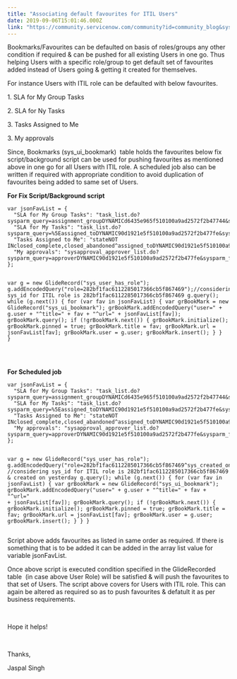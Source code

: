 ```yaml
---
title: "Associating default favourites for ITIL Users"
date: 2019-09-06T15:01:46.000Z
link: "https://community.servicenow.com/community?id=community_blog&sys_id=52890f1cdb73f3c8f7fca851ca9619f3"
---
```

<p>Bookmarks/Favourites can be defaulted on basis of roles/groups any other condition if required &amp; can be pushed for all existing Users in one go. Thus helping Users with a specific role/group to get default set of favourites added instead of Users going &amp; getting it created for themselves.</p>
<p class="ng-scope">For instance Users with ITIL role can be defaulted with below favourites. </p>
<p class="ng-scope">1. SLA for My Group Tasks</p>
<p class="ng-scope">2. SLA for Ny Tasks</p>
<p class="ng-scope">3. Tasks Assigned to Me</p>
<p class="ng-scope">3. My approvals</p>
<p class="ng-scope">Since, Bookmarks (sys_ui_bookmark)  table holds the favourites below fix script/background script can be used for pushing favourites as mentioned above in one go for all Users with ITIL role. A scheduled job also can be written if required with appropriate condition to avoid duplication of favourites being added to same set of Users.</p>
<p class="ng-scope"><strong>For Fix Script/Background script</strong></p>
<pre class="language-markup"><code>var jsonFavList &#61; {
  &#34;SLA for My Group Tasks&#34;: &#34;task_list.do?sysparm_query&#61;assignment_groupDYNAMICd6435e965f510100a9ad2572f2b47744&amp;sysparm_first_row&#61;1&amp;sysparm_view&#61;&#34;,
  &#34;SLA for My Tasks&#34;: &#34;task_list.do?sysparm_query&#61;%5Eassigned_toDYNAMIC90d1921e5f510100a9ad2572f2b477fe&amp;sysparm_first_row&#61;1&amp;sysparm_view&#61;&#34;,
  &#34;Tasks Assigned to Me&#34;: &#34;stateNOT INclosed_complete,closed_abandoned^assigned_toDYNAMIC90d1921e5f510100a9ad2572f2b477fe&#34;,
  &#34;My approvals&#34;: &#34;sysapproval_approver_list.do?sysparm_query&#61;approverDYNAMIC90d1921e5f510100a9ad2572f2b477fe&amp;sysparm_first_row&#61;1&amp;sysparm_view&#61;&#34;
};

var g &#61; new GlideRecord(&#34;sys_user_has_role&#34;);
g.addEncodedQuery(&#34;role&#61;282bf1fac6112285017366cb5f867469&#34;);//considering sys_id for ITIL role is 282bf1fac6112285017366cb5f867469
g.query();
while (g.next()) {
	for (var fav in jsonFavList) {
		var grBookMark &#61; new GlideRecord(&#34;sys_ui_bookmark&#34;);
		grBookMark.addEncodedQuery(&#34;user&#61;&#34; &#43; g.user &#43; &#34;^title&#61;&#34; &#43; fav &#43; &#34;^url&#61;&#34; &#43; jsonFavList[fav]);
		grBookMark.query();
		if (!grBookMark.next()) {
			grBookMark.initialize();
			grBookMark.pinned &#61; true;
			grBookMark.title &#61; fav;
			grBookMark.url &#61; jsonFavList[fav];
			grBookMark.user &#61; g.user;
			grBookMark.insert();
		}
	}
}</code></pre>
<p> </p>
<p><strong>For Scheduled job</strong></p>
<pre class="language-markup"><code>var jsonFavList &#61; {
  &#34;SLA for My Group Tasks&#34;: &#34;task_list.do?sysparm_query&#61;assignment_groupDYNAMICd6435e965f510100a9ad2572f2b47744&amp;sysparm_first_row&#61;1&amp;sysparm_view&#61;&#34;,
  &#34;SLA for My Tasks&#34;: &#34;task_list.do?sysparm_query&#61;%5Eassigned_toDYNAMIC90d1921e5f510100a9ad2572f2b477fe&amp;sysparm_first_row&#61;1&amp;sysparm_view&#61;&#34;,
  &#34;Tasks Assigned to Me&#34;: &#34;stateNOT INclosed_complete,closed_abandoned^assigned_toDYNAMIC90d1921e5f510100a9ad2572f2b477fe&#34;,
  &#34;My approvals&#34;: &#34;sysapproval_approver_list.do?sysparm_query&#61;approverDYNAMIC90d1921e5f510100a9ad2572f2b477fe&amp;sysparm_first_row&#61;1&amp;sysparm_view&#61;&#34;
};

var g &#61; new GlideRecord(&#34;sys_user_has_role&#34;);
g.addEncodedQuery(&#34;role&#61;282bf1fac6112285017366cb5f867469^sys_created_onONYesterday&#64;javascript:gs.beginningOfYesterday()&#64;javascript:gs.endOfYesterday()&#34;);
//considering sys_id for ITIL role is 282bf1fac6112285017366cb5f867469 &amp; created on yesterday
g.query();
while (g.next()) {
	for (var fav in jsonFavList) {
		var grBookMark &#61; new GlideRecord(&#34;sys_ui_bookmark&#34;);
		grBookMark.addEncodedQuery(&#34;user&#61;&#34; &#43; g.user &#43; &#34;^title&#61;&#34; &#43; fav &#43; &#34;^url&#61;&#34; &#43; jsonFavList[fav]);
		grBookMark.query();
		if (!grBookMark.next()) {
			grBookMark.initialize();
			grBookMark.pinned &#61; true;
			grBookMark.title &#61; fav;
			grBookMark.url &#61; jsonFavList[fav];
			grBookMark.user &#61; g.user;
			grBookMark.insert();
		}
	}
}</code></pre>
<p>Script above adds favourites as listed in same order as required. If there is something that is to be added it can be added in the array list value for variable jsonFavList.</p>
<p>Once above script is executed condition specified in the GlideRecorded table  (in case above User Role) will be satisfied &amp; will push the favourites to that set of Users. The script above covers for Users with ITIL role. This can again be altered as required so as to push favourites &amp; defatult it as per business requirements.</p>
<p> </p>
<p>Hope it helps!</p>
<p> </p>
<p>Thanks,</p>
<p>Jaspal Singh</p>